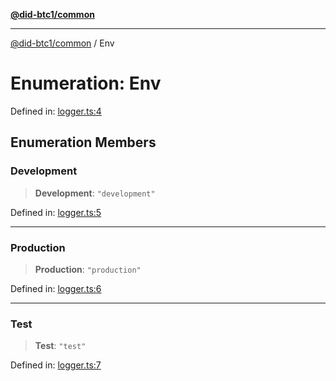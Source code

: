 [**@did-btc1/common**](../README.md)

***

[@did-btc1/common](../globals.md) / Env

# Enumeration: Env

Defined in: [logger.ts:4](https://github.com/dcdpr/did-btc1-js/blob/4ab6f9915d95beed9bc633644c9db1539395f512/packages/common/src/logger.ts#L4)

## Enumeration Members

### Development

> **Development**: `"development"`

Defined in: [logger.ts:5](https://github.com/dcdpr/did-btc1-js/blob/4ab6f9915d95beed9bc633644c9db1539395f512/packages/common/src/logger.ts#L5)

***

### Production

> **Production**: `"production"`

Defined in: [logger.ts:6](https://github.com/dcdpr/did-btc1-js/blob/4ab6f9915d95beed9bc633644c9db1539395f512/packages/common/src/logger.ts#L6)

***

### Test

> **Test**: `"test"`

Defined in: [logger.ts:7](https://github.com/dcdpr/did-btc1-js/blob/4ab6f9915d95beed9bc633644c9db1539395f512/packages/common/src/logger.ts#L7)
